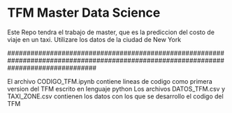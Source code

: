 # TFM Master Data Science

Este Repo tendra el trabajo de master, que es la prediccion del costo de viaje en un taxi. Utilizare los datos de la ciudad de New York 

#######################################################################################################################################

El archivo CODIGO_TFM.ipynb contiene lineas de codigo como primera version del TFM escrito en lenguaje python
Los archivos DATOS_TFM.csv y TAXI_ZONE.csv contienen los datos con los que se desarrollo el codigo del TFM


